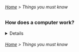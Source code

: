 ###### [Home](../../README.md) > Things you must know

### How does a computer work?

<details>

While we can read more and more about the computer architecture, it is absolutely imperative to know how the computer
works in general.

#### Executing instructions
 - [Fetch-Decode-Execute - Video](https://www.youtube.com/watch?v=XM4lGflQFvA)
 - [Processor Technology and Architecture - Lecture Note](http://www.ict.griffith.edu.au/~johnt/1004ICT/lectures/lecture07/Burd-pp110-123.html)
 - [How computer executes instructions - Diagrammatic view](http://www.mathcs.emory.edu/~cheung/Courses/170/Syllabus/01/intro-computer2.html)
 

#### Doing calculations - ALU
 - [ALU - CourseEra Video](https://www.coursera.org/lecture/build-a-computer/unit-2-4-arithmetic-logic-unit-6ZS46)
 - [ALU - Video](https://www.youtube.com/watch?v=1I5ZMmrOfnA&feature=youtu.be)


#### Others
 - [Hey there CPU](https://www.youtube.com/watch?v=FZGugFqdr60&feature=youtu.be)
 - [Say Hi to Computer Memory](https://www.youtube.com/watch?v=fpnE6UAfbtU&feature=youtu.be)

</details>




###### [Home](../../README.md) > Things you must know
